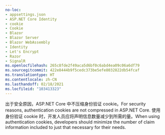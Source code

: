 ```yaml
---
no-loc:
- appsettings.json
- ASP.NET Core Identity
- cookie
- Cookie
- Blazor
- Blazor Server
- Blazor WebAssembly
- Identity
- Let's Encrypt
- Razor
- SignalR
ms.openlocfilehash: 265c8fde2f49aca5d6bf0c6abd4ea09c06a6df79
ms.sourcegitcommit: 422e8444b9f5cedc373be5efe8032822db54fcaf
ms.translationtype: HT
ms.contentlocale: zh-CN
ms.lasthandoff: 02/18/2021
ms.locfileid: "103413323"
---
```

<span data-ttu-id="d3c55-101">出于安全原因，ASP.NET Core 中不压缩身份验证 cookie。</span><span class="sxs-lookup"><span data-stu-id="d3c55-101">For security reasons, authentication cookies are not compressed in ASP.NET Core.</span></span> <span data-ttu-id="d3c55-102">使用身份验证 cookie 时，开发人员应将声明信息数量减少到所需的量。</span><span class="sxs-lookup"><span data-stu-id="d3c55-102">When using authentication cookies, developers should minimize the number of claim information included to just that necessary for their needs.</span></span>
